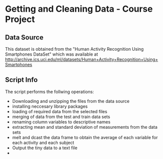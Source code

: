 # Getting and Cleaning Data - Course Project

## Data Source

This dataset is obtained from the "Human Activity Recognition Using Smartphones DataSet" which was available at http://archive.ics.uci.edu/ml/datasets/Human+Activity+Recognition+Using+Smartphones

## Script Info

The script performs the follwing operations:
* Downloading and unzipping the files from the data source
* installing neccesary library packages
* loading of required data from the selected files
* merging of data from the test and train data sets
* renaming column variables to descriptive names
* extracting mean and standard deviation of measurements from the data sets
* melt and dcast the data frame to obtain the average of each variable for each activity and each subject
* Output the tiny data to a text file
* 
